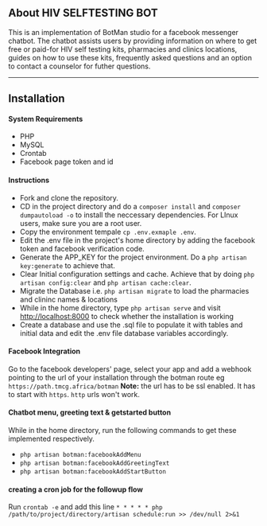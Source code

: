 ## About HIV SELFTESTING BOT

This is an implementation of BotMan studio for a facebook messenger chatbot.
The chatbot assists users by providing information on where to get free or paid-for HIV self testing kits, pharmacies and clinics locations, guides on how to use these kits, frequently asked questions and an option to contact a counselor for futher questions.
___

## Installation
#### System Requirements
* PHP 
* MySQL
* Crontab
* Facebook page token and id
#### Instructions
* Fork and clone the repository.
* CD in the project directory and do a `composer install` and `composer dumpautoload -o` to install the neccessary dependencies. For LInux users, make sure you are a root user.
* Copy the environment tempale `cp .env.exmaple .env`.
* Edit the .env file in the project's home directory by adding the facebook token and facebook verification code.
* Generate the APP_KEY for the project environment. Do a `php artisan key:generate` to achieve that.
* Clear Initial configuration settings and cache. Achieve that by doing `php artisan config:clear` and `php artisan cache:clear`.
* Migrate the Database i.e. `php artisan migrate` to load the pharmacies and clininc names & locations 
* While in the home directory, type `php artisan serve` and visit [http://localhost:8000](http://localhost:8000) to check whether the installation is working
* Create a database and use the .sql file to populate it with tables and initial data and edit the .env file database variables accordingly.


#### Facebook Integration
Go to the facebook developers' page, select your app and add a webhook pointing to the url of your installation through the botman route
eg `https://path.tmcg.africa/botman`
**Note:** the url has to be ssl enabled. It has to start with `https`. `http` urls won't work.

#### Chatbot menu, greeting text & getstarted button
While in the home directory, run the following commands to get these implemented respectively.
* ```php artisan botman:facebookAddMenu```
* ```php artisan botman:facebookAddGreetingText```
* ```php artisan botman:facebookAddStartButton```
#### creating a cron job for the followup flow
Run `crontab -e` and add this line `* * * * * php /path/to/project/directory/artisan schedule:run >> /dev/null 2>&1
`